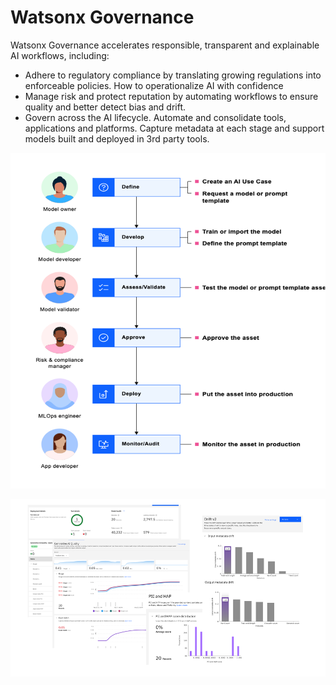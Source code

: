 # Watsonx Governance

Watsonx Governance accelerates responsible, transparent and explainable AI workflows, including:
* Adhere to regulatory compliance by  translating growing regulations into enforceable policies.  How to operationalize AI with confidence 
* Manage risk and protect reputation by automating workflows to ensure quality and better detect bias and drift. 
* Govern across the AI lifecycle. Automate and consolidate tools, applications and platforms. Capture metadata at each stage and support models built and deployed in 3rd party tools.  

![alt text](../images/watsonx-gov-1.png)

![alt text](../images/watsonx-gov-2.png)